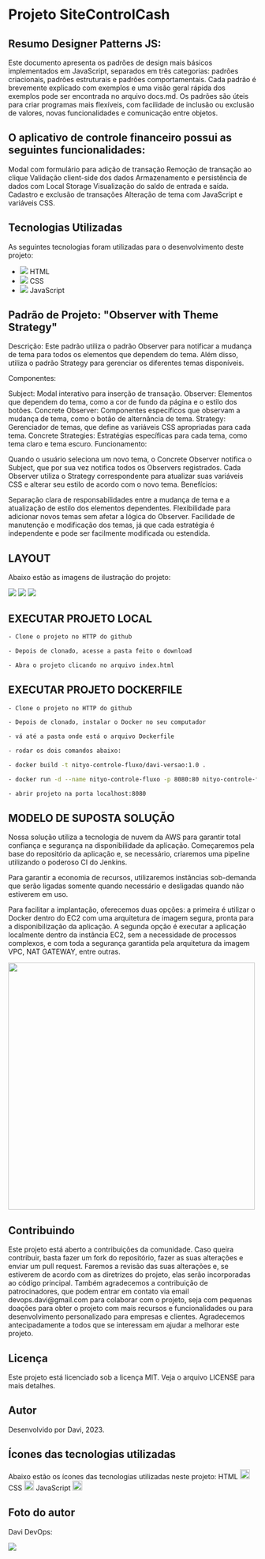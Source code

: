 <h1>Projeto SiteControlCash</h1>

<h2>Resumo Designer Patterns JS:</h2>

Este documento apresenta os padrões de design mais básicos implementados em JavaScript, separados em três categorias: padrões criacionais, padrões estruturais e padrões comportamentais. Cada padrão é brevemente explicado com exemplos e uma visão geral rápida dos exemplos pode ser encontrada no arquivo docs.md. Os padrões são úteis para criar programas mais flexíveis, com facilidade de inclusão ou exclusão de valores, novas funcionalidades e comunicação entre objetos.

## O aplicativo de controle financeiro possui as seguintes funcionalidades:

Modal com formulário para adição de transação
Remoção de transação ao clique
Validação client-side dos dados
Armazenamento e persistência de dados com Local Storage
Visualização do saldo de entrada e saída.
Cadastro e exclusão de transações
Alteração de tema com JavaScript e variáveis CSS.


<h2>Tecnologias Utilizadas</h2>

As seguintes tecnologias foram utilizadas para o desenvolvimento deste projeto:

- <img src="https://img.icons8.com/color/48/000000/html-5--v1.png"/> HTML
- <img src="https://img.icons8.com/color/48/000000/css3.png"/> CSS
- <img src="https://img.icons8.com/color/48/000000/javascript--v1.png"/> JavaScript


## Padrão de Projeto: "Observer with Theme Strategy"

Descrição: Este padrão utiliza o padrão Observer para notificar a mudança de tema para todos os elementos que dependem do tema. Além disso, utiliza o padrão Strategy para gerenciar os diferentes temas disponíveis.

Componentes:

Subject: Modal interativo para inserção de transação.
Observer: Elementos que dependem do tema, como a cor de fundo da página e o estilo dos botões.
Concrete Observer: Componentes específicos que observam a mudança de tema, como o botão de alternância de tema.
Strategy: Gerenciador de temas, que define as variáveis CSS apropriadas para cada tema.
Concrete Strategies: Estratégias específicas para cada tema, como tema claro e tema escuro.
Funcionamento:

Quando o usuário seleciona um novo tema, o Concrete Observer notifica o Subject, que por sua vez notifica todos os Observers registrados.
Cada Observer utiliza o Strategy correspondente para atualizar suas variáveis CSS e alterar seu estilo de acordo com o novo tema.
Benefícios:

Separação clara de responsabilidades entre a mudança de tema e a atualização de estilo dos elementos dependentes.
Flexibilidade para adicionar novos temas sem afetar a lógica do Observer.
Facilidade de manutenção e modificação dos temas, já que cada estratégia é independente e pode ser facilmente modificada ou estendida.


## LAYOUT
Abaixo estão as imagens de ilustração do projeto:

<img src="assets\intro1.PNG">
<img src="assets\intro2.PNG">
<img src="assets\intro3.PNG">

## EXECUTAR PROJETO LOCAL

```bash
- Clone o projeto no HTTP do github

- Depois de clonado, acesse a pasta feito o download

- Abra o projeto clicando no arquivo index.html
```


## EXECUTAR PROJETO DOCKERFILE

```bash
- Clone o projeto no HTTP do github

- Depois de clonado, instalar o Docker no seu computador

- vá até a pasta onde está o arquivo Dockerfile

- rodar os dois comandos abaixo:

- docker build -t nityo-controle-fluxo/davi-versao:1.0 .

- docker run -d --name nityo-controle-fluxo -p 8080:80 nityo-controle-fluxo/davi-versao:1.0

- abrir projeto na porta localhost:8080
```

## MODELO DE SUPOSTA SOLUÇÃO

Nossa solução utiliza a tecnologia de nuvem da AWS para garantir total confiança e segurança na disponibilidade da aplicação. Começaremos pela base do repositório da aplicação e, se necessário, criaremos uma pipeline utilizando o poderoso CI do Jenkins.

Para garantir a economia de recursos, utilizaremos instâncias sob-demanda que serão ligadas somente quando necessário e desligadas quando não estiverem em uso.

Para facilitar a implantação, oferecemos duas opções: a primeira é utilizar o Docker dentro do EC2 com uma arquitetura de imagem segura, pronta para a disponibilização da aplicação. A segunda opção é executar a aplicação localmente dentro da instância EC2, sem a necessidade de processos complexos, e com toda a segurança garantida pela arquitetura da imagem VPC, NAT GATEWAY, entre outras.

<img src="./assets/architecture.png" style=" HEIGHT: 500px; LEFT: 400px"/>

<h2>Contribuindo</h2>
Este projeto está aberto a contribuições da comunidade. Caso queira contribuir, basta fazer um fork do repositório, fazer as suas alterações e enviar um pull request. Faremos a revisão das suas alterações e, se estiverem de acordo com as diretrizes do projeto, elas serão incorporadas ao código principal.
Também agradecemos a contribuição de patrocinadores, que podem entrar em contato via email devops.davi@gmail.com para colaborar com o projeto, seja com pequenas doações para obter o projeto com mais recursos e funcionalidades ou para desenvolvimento personalizado para empresas e clientes. Agradecemos antecipadamente a todos que se interessam em ajudar a melhorar este projeto.

<h2>Licença</h2>
Este projeto está licenciado sob a licença MIT. Veja o arquivo LICENSE para mais detalhes.
<h2>Autor</h2>
Desenvolvido por Davi, 2023.

<h2>Ícones das tecnologias utilizadas</h2>
Abaixo estão os ícones das tecnologias utilizadas neste projeto:
HTML <img src="https://cdn.jsdelivr.net/gh/devicons/devicon/icons/html5/html5-original.svg" width="20" height="20"/>
CSS <img src="https://cdn.jsdelivr.net/gh/devicons/devicon/icons/css3/css3-original.svg" width="20" height="20"/>
JavaScript <img src="https://cdn.jsdelivr.net/gh/devicons/devicon/icons/javascript/javascript-original.svg" width="20" height="20"/>
<h2>Foto do autor</h2>
<p>Davi DevOps:</p>
<img src="assets\davi.png">